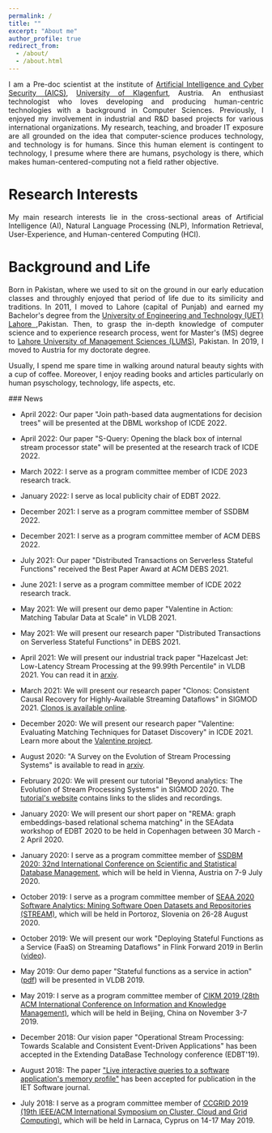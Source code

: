 ```yaml
---
permalink: /
title: ""
excerpt: "About me"
author_profile: true
redirect_from: 
  - /about/
  - /about.html
---
```

<div style="text-align: justify"> 
I am a Pre-doc scientist at the institute of <a href="https://www.aau.at/en/aics/"> Artificial Intelligence and Cyber Security 
(AICS)</a>, <a href="https://www.aau.at/en/">University of Klagenfurt</a>, Austria. An enthusiast technologist who 
loves developing and producing human-centric technologies with a background in Computer Sciences.
Previously, I enjoyed my involvement in industrial and R&D based projects for various 
international organizations. My research, teaching, and broader IT exposure are all grounded
on the idea that computer-science produces technology, and technology is for humans. Since this human element is 
contingent to technology, I presume where there are humans, psychology is there, which 
makes human-centered-computing not a field rather objective.
<br />
</div>

Research Interests
======
<div style="text-align: justify"> 
My main research interests lie in the cross-sectional areas of Artificial Intelligence (AI), 
Natural Language Processing (NLP), Information Retrieval, User-Experience, and Human-centered Computing (HCI). 

</div>

Background and Life
======
<div style="text-align: justify"> 
Born in Pakistan, where we used to sit on the ground in our early education 
classes and throughly enjoyed that period of life due to its similicity and traditions.
In 2011, I moved to  Lahore (capital of Punjab) and earned my Bachelor's degree 
from the <a href="https://www.uet.edu.pk"> University of Engineering and Technology (UET) Lahore </a> ,Pakistan.
Then, to grasp the in-depth knowledge of computer science and to experience research process, 
went for Master's (MS) degree to <a href="https://lums.edu.pk/">Lahore University of Management Sciences (LUMS)</a>, 
Pakistan. In 2019, I moved to Austria for my doctorate degree. 


Usually, I spend me spare time in walking around natural beauty sights with a cup of coffee. 
Moreover, I enjoy reading books and articles particularly on human psyschology, 
technology, life aspects, etc.
</div>
### News

- April 2022: Our paper "Join path-based data augmentations for decision trees" will be presented at the DBML workshop of ICDE 2022.

- April 2022: Our paper "S-Query: Opening the black box of internal stream processor state" will be presented at the research track of ICDE 2022.

- March 2022: I serve as a program committee member of ICDE 2023 research track.

- January 2022: I serve as local publicity chair of EDBT 2022.

- December 2021: I serve as a program committee member of SSDBM 2022.

- December 2021: I serve as a program committee member of ACM DEBS 2022.

- July 2021: Our paper "Distributed Transactions on Serverless Stateful Functions" received the Best Paper Award at ACM DEBS 2021.

- June 2021: I serve as a program committee member of ICDE 2022 research track.

- May 2021: We will present our demo paper "Valentine in Action: Matching Tabular Data at Scale" in VLDB 2021.

- May 2021: We will present our research paper "Distributed Transactions on Serverless Stateful Functions" in DEBS 2021.

- April 2021: We will present our industrial track paper "Hazelcast Jet: Low-Latency Stream Processing at the 99.99th Percentile" in VLDB 2021. You can read it in [arxiv](https://arxiv.org/abs/2103.10169).

- March 2021: We will present our research paper "Clonos: Consistent Causal Recovery for Highly-Available Streaming Dataflows" in SIGMOD 2021. [Clonos is available online](https://delftdata.github.io/clonos-web/).

- December 2020: We will present our research paper "Valentine: Evaluating Matching Techniques for Dataset Discovery" in ICDE 2021. Learn more about the [Valentine project](https://delftdata.github.io/valentine/).

- August 2020: "A Survey on the Evolution of Stream Processing Systems" is available to read in [arxiv](https://arxiv.org/abs/2008.00842).

- February 2020: We will present our tutorial "Beyond analytics: The Evolution of Stream Processing Systems" in SIGMOD 2020. The [tutorial's website](https://streaming-research.github.io/Tutorial-SIGMOD-2020/) contains links to the slides and recordings.

- January 2020: We will present our short paper on "REMA: graph embeddings-based relational schema matching" in the SEAdata workshop of EDBT 2020 to be held in Copenhagen between 30 March - 2 April 2020.

- January 2020: I serve as a program committee member of [SSDBM 2020: 32nd
International Conference on Scientific and Statistical Database
Management](http://ssdbm.org/2020/), which will be held in Vienna, Austria on 7-9 July 2020.

- October 2019: I serve as a program committee member of [SEAA 2020 Software Analytics: Mining Software Open Datasets and Repositories (STREAM)](https://dsd-seaa2020.um.si/seaa/STREAM.html?sec=sessions_stream), which will be held in Portoroz, Slovenia on 26-28 August 2020.

- October 2019: We will present our work "Deploying Stateful Functions as a Service (FaaS) on Streaming Dataflows" in Flink Forward 2019 in Berlin ([video](https://www.youtube.com/watch?v=wKfzDPkbAao)).

- May 2019: Our demo paper "Stateful functions as a service in action" ([pdf](http://asterios.katsifodimos.com/assets/publications/stateful-functions.pdf)) will be presented in VLDB 2019.

- May 2019: I serve as a program committee member of [CIKM 2019 (28th ACM International Conference on Information and Knowledge Management)](http://www.cikm2019.net), which will be held in Beijing, China on November 3-7 2019.

- December 2018: Our vision paper "Operational Stream Processing: Towards Scalable and Consistent Event-Driven Applications" has been accepted in the Extending DataBase Technology conference (EDBT'19).

- August 2018: The paper ["Live interactive queries to a software application's memory profile"](http://ietdl.org/t/uIR5q) has been accepted for publication in the IET Software journal.

- July 2018: I serve as a program committee member of [CCGRID 2019 (19th IEEE/ACM International Symposium on Cluster, Cloud and Grid Computing)](https://www.ccgrid2019.org), which will be held in Larnaca, Cyprus on 14-17 May 2019.
